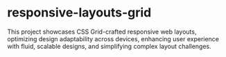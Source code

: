 # responsive-layouts-grid
This project showcases CSS Grid-crafted responsive web layouts, optimizing design adaptability across devices, enhancing user experience with fluid, scalable designs, and simplifying complex layout challenges.
